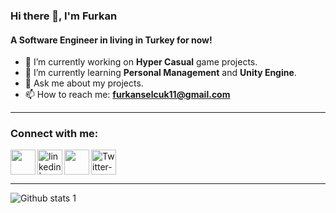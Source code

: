 ### Hi there 👋, I'm Furkan

#### A Software Engineer in living in Turkey for now!
- 🔭 I’m currently working on **Hyper Casual** game projects.
- 🌱 I’m currently learning **Personal Management** and **Unity Engine**.
- 💬 Ask me about my projects.
- 📫 How to reach me: **furkanselcuk11@gmail.com**
---
### Connect with me:
<p dir="auto"><a href="mailto:furkanselcuk11@gmail.com"><img align="left" height="40px" width="40px" src="https://camo.githubusercontent.com/c44086cddf7f39a51f77e8a27e5a23dbfc7ed0722f55d49ad0afadad4d1e0471/68747470733a2f2f75706c6f61642e77696b696d656469612e6f72672f77696b6970656469612f636f6d6d6f6e732f342f34652f476d61696c5f49636f6e2e706e67" data-canonical-src="https://upload.wikimedia.org/wikipedia/commons/4/4e/Gmail_Icon.png" style="max-width: 100%;"></a>
  
<a href="https://www.linkedin.com/in/furkanselcuk11/" rel="nofollow"><img align="left" alt="linkedin | LinkedIn" width="40px" src="https://camo.githubusercontent.com/9b6bcb368982d8e66f226588c4f68bd1118f0435bbc6abe5317b66ed21710be1/68747470733a2f2f75706c6f61642e77696b696d656469612e6f72672f77696b6970656469612f636f6d6d6f6e732f7468756d622f632f63612f4c696e6b6564496e5f6c6f676f5f696e697469616c732e706e672f36343070782d4c696e6b6564496e5f6c6f676f5f696e697469616c732e706e67" data-canonical-src="https://upload.wikimedia.org/wikipedia/commons/thumb/c/ca/LinkedIn_logo_initials.png/640px-LinkedIn_logo_initials.png" style="max-width: 100%;"></a>

<a href="https://www.instagram.com/furkanselcuk11" rel="nofollow"><img align="left" height="40px" width="40px" src="https://camo.githubusercontent.com/c2c124afbfeb71d9e9670ebb941d7a378b30b2c5e80127a6292326c0de616e48/68747470733a2f2f75706c6f61642e77696b696d656469612e6f72672f77696b6970656469612f636f6d6d6f6e732f7468756d622f612f61352f496e7374616772616d5f69636f6e2e706e672f3230343870782d496e7374616772616d5f69636f6e2e706e67" data-canonical-src="https://upload.wikimedia.org/wikipedia/commons/thumb/a/a5/Instagram_icon.png/2048px-Instagram_icon.png" style="max-width: 100%;"></a>
  
<a href="https://twitter.com/furkanselcuk44" rel="nofollow"><img width="40" alt="Twitter-new-logo" src="https://upload.wikimedia.org/wikipedia/commons/thumb/e/e6/Twitter-new-logo.jpg/512px-Twitter-new-logo.jpg" style="max-width: 100%;"></a>
  
---
  
![Github stats 1](https://github-readme-stats.vercel.app/api?username=furkanselcuk11&show_icons=true&theme=gradient)

<!--
**furkanselcuk11/furkanselcuk11** is a ✨ _special_ ✨ repository because its `README.md` (this file) appears on your GitHub profile.

Here are some ideas to get you started:

- 🔭 I’m currently working on ...
- 🌱 I’m currently learning ...
- 👯 I’m looking to collaborate on ...
- 🤔 I’m looking for help with ...
- 💬 Ask me about ...
- 📫 How to reach me: ...
- 😄 Pronouns: ...
- ⚡ Fun fact: ...
-->
